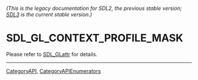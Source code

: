 ###### (This is the legacy documentation for SDL2, the previous stable version; [SDL3](https://wiki.libsdl.org/SDL3/) is the current stable version.)
# SDL_GL_CONTEXT_PROFILE_MASK

Please refer to [SDL_GLattr](SDL_GLattr) for details.

----
[CategoryAPI](CategoryAPI), [CategoryAPIEnumerators](CategoryAPIEnumerators)

